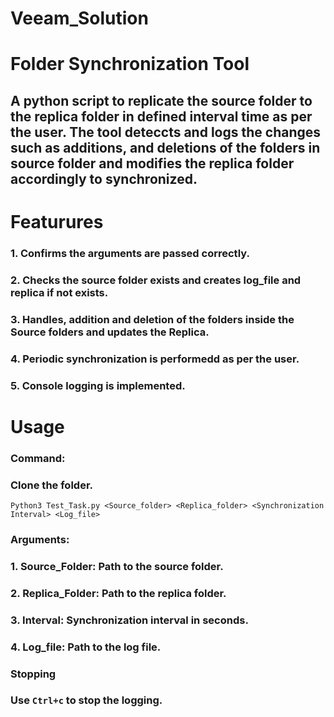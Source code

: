 # Veeam_Solution

# Folder Synchronization Tool

## A python script to replicate the source folder to the replica folder in defined interval time as per the user. The tool deteccts and logs the changes such as additions, and deletions of the folders in source folder and modifies the replica folder accordingly to synchronized.

# Featurures
### 1. Confirms the arguments are passed correctly. 
### 2. Checks the source folder exists and creates log_file and replica if not exists.
### 3. Handles, addition and deletion of the folders inside the Source folders and updates the Replica. 
### 4. Periodic synchronization is performedd as per the user.
### 5. Console logging is implemented.

# Usage

### Command:

### Clone the folder.

```
Python3 Test_Task.py <Source_folder> <Replica_folder> <Synchronization Interval> <Log_file>
```
### Arguments:
### 1. Source_Folder: Path to the source folder.
### 2. Replica_Folder: Path to the replica folder.
### 3. Interval: Synchronization interval in seconds.
### 4. Log_file: Path to the log file.

### Stopping
### Use `Ctrl+c` to stop the logging.
